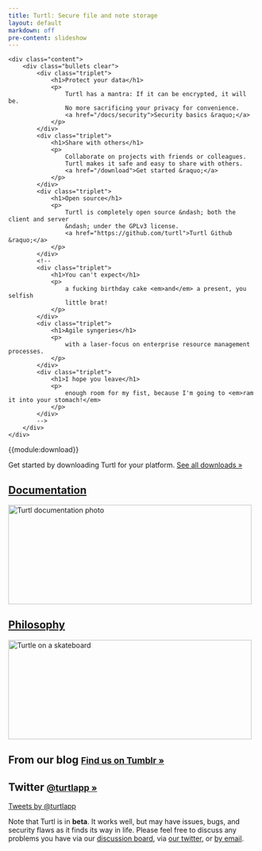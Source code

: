 ```yaml
---
title: Turtl: Secure file and note storage
layout: default
markdown: off
pre-content: slideshow
---
```


    <div class="content">
        <div class="bullets clear">
            <div class="triplet">
                <h1>Protect your data</h1>
                <p>
                    Turtl has a mantra: If it can be encrypted, it will be.
                    No more sacrificing your privacy for convenience.
                    <a href="/docs/security">Security basics &raquo;</a>
                </p>
            </div>
            <div class="triplet">
                <h1>Share with others</h1>
                <p>
                    Collaborate on projects with friends or colleagues.
                    Turtl makes it safe and easy to share with others.
                    <a href="/download">Get started &raquo;</a>
                </p>
            </div>
            <div class="triplet">
                <h1>Open source</h1>
                <p>
                    Turtl is completely open source &ndash; both the client and server
                    &ndash; under the GPLv3 license.
                    <a href="https://github.com/turtl">Turtl Github &raquo;</a>
                </p>
            </div>
            <!--
            <div class="triplet">
                <h1>You can't expect</h1>
                <p>
                    a fucking birthday cake <em>and</em> a present, you selfish
                    little brat!
                </p>
            </div>
            <div class="triplet">
                <h1>Agile syngeries</h1>
                <p>
                    with a laser-focus on enterprise resource management processes.
                </p>
            </div>
            <div class="triplet">
                <h1>I hope you leave</h1>
                <p>
                    enough room for my fist, because I'm going to <em>ram it into your stomach!</em>
                </p>
            </div>
            -->
        </div>
    </div>
</section>

<section>
    <div class="content download">
        {{module:download}}
        <p>
            Get started by downloading Turtl for your platform. <a href="/download">See all downloads &raquo;</a>
        </p>
    </div>
</section>

<section>
    <div class="content">
        <div class="imgnav clear">
            <div class="double">
                <a href="/docs" title="Read about how Turtl works.">
                    <h2>Documentation</h2>
                    <img src="/images/home/docs.jpg" width="490" height="200" alt="Turtl documentation photo">
                </a>
            </div>
            <div class="double">
                <a href="/about" title="Learn why Turtl exists and about the team behind it">
                    <h2>Philosophy</h2>
                    <img src="/images/home/skateboard.jpg" width="490" height="200" alt="Turtle on a skateboard">
                </a>
            </div>
        </div>
    </div>
</section>

<section>
    <div class="content">
        <div class="news clear">
            <div class="blog">
                <h1>
                    From our blog
                    <small><a href="http://turtlapp.tumblr.com">Find us on Tumblr &raquo;</a></small>
                </h1>
            </div>
            <div class="twitter">
                <h1>
                    Twitter
                    <small><a href="https://twitter.com/turtlapp">@turtlapp &raquo;</a></small>
                </h1>
                <div class="twitter">
                    <a data-widget-id="382037759679934465" data-chrome="noheader nofooter transparent" data-tweet-limit="3" href="https://twitter.com/turtlapp" data-dnt="true" class="twitter-timeline">Tweets by @turtlapp</a>
                    <script>!function(d,s,id){var js,fjs=d.getElementsByTagName(s)[0],p=/^http:/.test(d.location)?'http':'https';if(!d.getElementById(id)){js=d.createElement(s);js.id=id;js.src=p+"://platform.twitter.com/widgets.js";fjs.parentNode.insertBefore(js,fjs);}}(document,"script","twitter-wjs");</script>
                    <script src="/js/twitter_fix.js"></script>
                </div>
            </div>
        </div>
    </div>
</section>

<section>
    <div class="content">
        <div class="extra clear">
            <p>
                Note that Turtl is in <strong>beta</strong>. It works well, but may have issues, bugs, and security flaws as it finds its way in life.
                Please feel free to discuss any problems you have via our <a href="http://groups.google.com/d/forum/turtl">discussion board</a>,
                via <a href="https://twitter.com/turtlapp">our twitter</a>, or <a href="mailto:info@turtl.it">by email</a>.
            </p>
        </div>
    </div>

